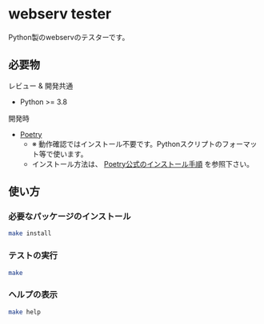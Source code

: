 # webserv tester

Python製のwebservのテスターです。

## 必要物

レビュー & 開発共通

- Python >= 3.8

開発時

- [Poetry](https://python-poetry.org/)
  - ※ 動作確認ではインストール不要です。Pythonスクリプトのフォーマット等で使います。
  - インストール方法は、 [Poetry公式のインストール手順](https://python-poetry.org/docs/#installation) を参照下さい。

## 使い方

### 必要なパッケージのインストール

```bash
make install
```

### テストの実行

```bash
make
```

### ヘルプの表示

```bash
make help
```
